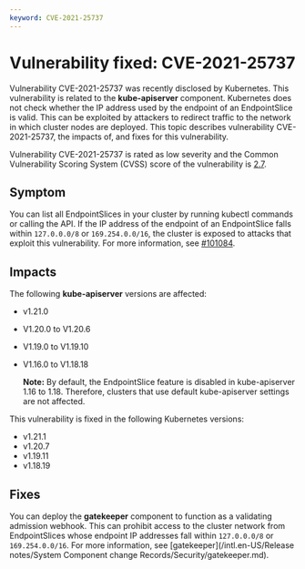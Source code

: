 ```yaml
---
keyword: CVE-2021-25737
---
```


# Vulnerability fixed: CVE-2021-25737

Vulnerability CVE-2021-25737 was recently disclosed by Kubernetes. This vulnerability is related to the **kube-apiserver** component. Kubernetes does not check whether the IP address used by the endpoint of an EndpointSlice is valid. This can be exploited by attackers to redirect traffic to the network in which cluster nodes are deployed. This topic describes vulnerability CVE-2021-25737, the impacts of, and fixes for this vulnerability.

Vulnerability CVE-2021-25737 is rated as low severity and the Common Vulnerability Scoring System \(CVSS\) score of the vulnerability is [2.7](https://www.first.org/cvss/calculator/3.0#CVSS:3.0/AV:N/AC:L/PR:H/UI:N/S:U/C:L/I:N/A:N).

## Symptom

You can list all EndpointSlices in your cluster by running kubectl commands or calling the API. If the IP address of the endpoint of an EndpointSlice falls within `127.0.0.0/8` or `169.254.0.0/16`, the cluster is exposed to attacks that exploit this vulnerability. For more information, see [\#101084](https://github.com/kubernetes/kubernetes/pull/101084).

## Impacts

The following **kube-apiserver** versions are affected:

-   v1.21.0
-   V1.20.0 to V1.20.6
-   V1.19.0 to V1.19.10
-   V1.16.0 to V1.18.18

    **Note:** By default, the EndpointSlice feature is disabled in kube-apiserver 1.16 to 1.18. Therefore, clusters that use default kube-apiserver settings are not affected.


This vulnerability is fixed in the following Kubernetes versions:

-   v1.21.1
-   v1.20.7
-   v1.19.11
-   v1.18.19

## Fixes

You can deploy the **gatekeeper** component to function as a validating admission webhook. This can prohibit access to the cluster network from EndpointSlices whose endpoint IP addresses fall within `127.0.0.0/8` or `169.254.0.0/16`. For more information, see [gatekeeper](/intl.en-US/Release notes/System Component change Records/Security/gatekeeper.md).

